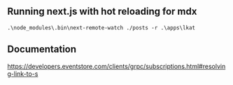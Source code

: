 ## Running next.js with hot reloading for mdx

`.\node_modules\.bin\next-remote-watch ./posts -r .\apps\lkat`

## Documentation

https://developers.eventstore.com/clients/grpc/subscriptions.html#resolving-link-to-s
